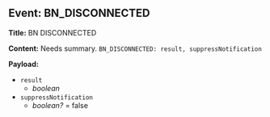 ## Event: BN_DISCONNECTED

**Title:** BN DISCONNECTED

**Content:**
Needs summary.
`BN_DISCONNECTED: result, suppressNotification`

**Payload:**
- `result`
  - *boolean*
- `suppressNotification`
  - *boolean?* = false
